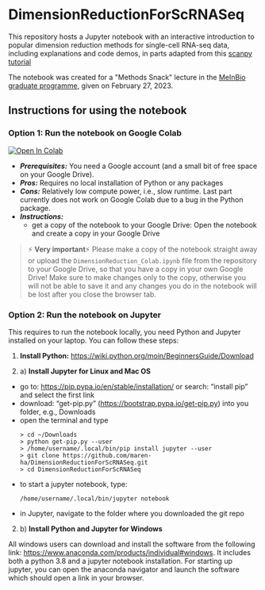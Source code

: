 # DimensionReductionForScRNASeq

This repository hosts a Jupyter notebook with an interactive introduction to popular dimension reduction methods for single-cell RNA-seq data, including explanations and code demos, in parts adapted from this [scanpy tutorial](https://scanpy-tutorials.readthedocs.io/en/latest/pbmc3k.html#)

The notebook was created for a "Methods Snack" lecture in the [MeInBio graduate programme](https://www.meinbio.uni-freiburg.de), given on February 27, 2023. 

## Instructions for using the notebook 

### **Option 1: Run the notebook on Google Colab**

<a href="https://colab.research.google.com/github/maren-ha/NORBIS_workshop_differentiable_programming/blob/main/Colab_Practicals.ipynb" target="_parent"><img src="https://colab.research.google.com/assets/colab-badge.svg" alt="Open In Colab"/></a> 

* ***Prerequisites:*** You need a Google account (and a small bit of free space on your Google Drive). 
* ***Pros:*** Requires no local installation of Python or any packages
* ***Cons:*** Relatively low compute power, i.e., slow runtime. Last part currently does not work on Google Colab due to a bug in the Python package. 
* ***Instructions:***
  * get a copy of the notebook to your Google Drive: Open the notebook and create a copy in your Google Drive 
> :zap: **Very important**:zap: Please make a copy of the notebook straight away or upload the `DimensionReduction_Colab.ipynb` file from the repository to your Google Drive, so that you have a copy in your own Google Drive! Make sure to make changes only to the copy, otherwise you will not be able to save it and any changes you do in the notebook will be lost after you close the browser tab. 

### **Option 2: Run the notebook on Jupyter**

This requires to run the notebook locally, you need Python and Jupyter installed on your laptop. You can follow these steps:  

1) **Install Python:** https://wiki.python.org/moin/BeginnersGuide/Download

2) a) **Install Jupyter for Linux and Mac OS**
 - go to: https://pip.pypa.io/en/stable/installation/
    or search: “install pip” and select the first link
 - download: “get-pip.py” (https://bootstrap.pypa.io/get-pip.py) into you folder, e.g., Downloads
 - open the terminal and type
    ``` 
    > cd ~/Downloads
    > python get-pip.py --user
    > /home/username/.local/bin/pip install jupyter --user
    > git clone https://github.com/maren-ha/DimensionReductionForScRNASeq.git
    > cd DimensionReductionForScRNASeq
    ```
 - to start a jupyter notebook, type: 
    ``` 
    /home/username/.local/bin/jupyter notebook
    ```
 - in Jupyter, navigate to the folder where you downloaded the git repo

2) b) **Install Python and Jupyter for Windows**

All windows users can download and install the software from the following link: https://www.anaconda.com/products/individual#windows. It includes both a python 3.8 and a jupyter notebook installation. For starting up jupyter, you can open the anaconda navigator and launch the software which should open a link in your browser.
